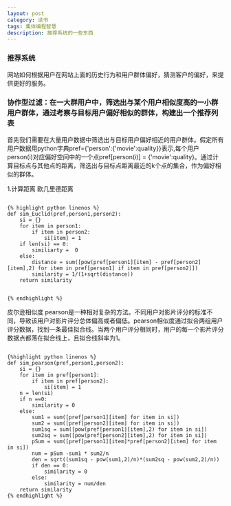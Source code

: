```yaml
---
layout: post
category: 读书
tags: 集体编程智慧
description: 推荐系统的一些东西
---
```


### 推荐系统

网站如何根据用户在网站上面的历史行为和用户群体偏好，猜测客户的偏好，来提供更好的服务。

### 协作型过滤：在一大群用户中，筛选出与某个用户相似度高的一小群用户群体，通过考察与目标用户偏好相似的群体，构建出一个推荐列表

首先我们需要在大量用户数据中筛选出与目标用户偏好相近的用户群体。假定所有用户数据用python字典pref={'person':{'movie':quality}}表示,每个用户person(i)对应偏好空间中的一个点pref[person(i)] = {'movie':quality}。通过计算目标点与其他点的距离，筛选出与目标点距离最近的k个点的集合，作为偏好相似的群体。

1.计算距离
欧几里德距离

<code>
{% highlight python linenos %}
def sim_Euclid(pref,person1,person2):
    si = {}
    for item in person1:
        if item in person2:
            si[item] = 1
    if len(si) == 0:
	    similiarty =  0
    else:
        distance = sum([pow(pref[person1][item] - pref[person2][item],2) for item in pref[person1] if item in pref[person2]])
        similarity = 1/(1+sqrt(distance))
	return similarity

{% endhighlight %}
</code>

皮尔逊相似度
pearson是一种相对复杂的方法。不同用户对影片评分的标准不同，导致该用户对影片评分总体偏高或者偏低。pearson相似度通过拟合两组用户评分数据，找到一条最佳拟合线。当两个用户评分相同时，用户的每一个影片评分数据点都落在拟合线上，且拟合线斜率为1。

<code>
{%highlight python linenos %}
def sim_pearson(pref,person1,person2):
    si = {}
    for item in pref[person1]:
        if item in pref[person2]:
            si[item] = 1
    n = len(si)
    if n ==0:
        similarity = 0
    else:
        sum1 = sum([pref[person1][item] for item in si])
        sum2 = sum([pref[person2][item] for item in si])
        sum1sq = sum([pow(pref[person1][item],2) for item in si])
        sum2sq = sum([pow(pref[person2][item],2) for item in si])
        pSum = sum([pref[person1][item]*pref[person2][item] for item in si])
        num = pSum -sum1 * sum2/n
        den = sqrt((sum1sq - pow(sum1,2)/n)*(sum2sq - pow(sum2,2)/n))
        if den == 0:
            similarity = 0
        else:
            similarity = num/den
    return similarity
{% endhighlight %}	

</code>

